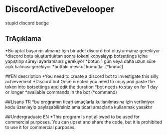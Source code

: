 # DiscordActiveDevelooper
stupid discord badge

## TrAçıklama
*Bu aptal başarımı almanız için bir adet discord bot oluşturmanız gereikiyor 
*discord botu oluşturduktan sonra tokeni kopyalayıp botsettings içine yapıştırıp süreyi ayarlamanız gerekiyor 
*botun 1 gün veya daha uzun süre açık kalması gerekiyor 
*bottaki mevcut komutlar (*komut)


##EN description
*You need to create a discord bot to investigate this silly achievement
*Discord bot Once created you need to copy and paste the token into botsettings and edit the duration
*bot needs to stay on for 1 day or longer
*available commands in the bot (*command)


##Lisans TR
*bu programın ticari amaçlarla kullanılmasına izin verilmiyor kodu üzenleyip paylaşabilirsiniz ama ticari amaçlarla kullanmak yasaktır


##Undergraduate EN
*This program is not allowed to be used for commercial purposes. You can upset and share the code, but it is prohibited to use it for commercial purposes.


